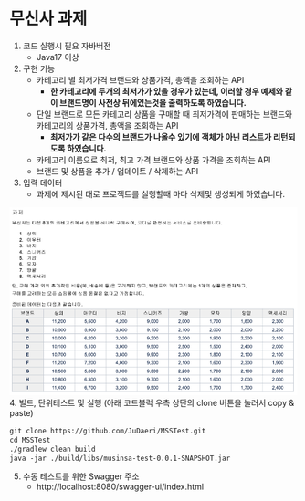 # 무신사 과제
1. 코드 실행시 필요 자바버전
   - Java17 이상
2. 구현 기능
   - 카테고리 별 최저가격 브랜드와 상품가격, 총액을 조회하는 API
     - **한 카테고리에 두개의 최저가가 있을 경우가 있는데, 이러할 경우 예제와 같이 브랜드명이 사전상 뒤에있는것을 출력하도록 하였습니다.**
   - 단일 브랜드로 모든 카테고리 상품을 구매할 때 최저가격에 판매하는 브랜드와 카테고리의 상품가격, 총액을 조회하는 API
     - **최저가가 같은 다수의 브랜드가 나올수 있기에 객체가 아닌 리스트가 리턴되도록 하였습니다.**
   - 카테고리 이름으로 최저, 최고 가격 브랜드와 상품 가격을 조회하는 API
   - 브랜드 및 상품을 추가 / 업데이트 / 삭제하는 API
3. 입력 데이터 
   - 과제에 제시된 대로 프로젝트를 실행할때 마다 삭제및 생성되게 하였습니다.

![img.png](img.png)
4. 빌드, 단위테스트 및 실행 (아래 코드블럭 우측 상단의 clone 버튼을 눌러서 copy & paste)
```agsl
git clone https://github.com/JuDaeri/MSSTest.git
cd MSSTest
./gradlew clean build
java -jar ./build/libs/musinsa-test-0.0.1-SNAPSHOT.jar
```

5. 수동 테스트를 위한 Swagger 주소
   - http://localhost:8080/swagger-ui/index.html
